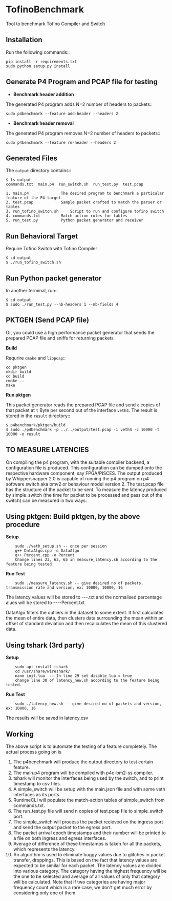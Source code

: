 TofinoBenchmark
=============

Tool to benchmark Tofino Compiler and Switch

Installation
------------

Run the following commands::

    pip install -r requirements.txt
    sudo python setup.py install

Generate P4 Program and PCAP file for testing
---------------------------------------------

* **Benchmark header addition**

The generated P4 program adds N=2 number of headers to packets::

    sudo p4benchmark --feature add-header --headers 2 

* **Benchmark header removal**

The generated P4 program removes N=2 number of headers to packets::

    sudo p4benchmark --feature rm-header --headers 2


Generated Files
---------------

The `output` directory contains::

    $ ls output
    commands.txt  main.p4  run_switch.sh  run_test.py  test.pcap

    1. main.p4        		The desired program to benchmark a particular feature of the P4 target
    2. test.pcap      		Sample packet crafted to match the parser or tables
    3. run_tofino_switch.sh  	Script to run and configure tofino switch
    4. commands.txt   		Match-action rules for tables
    5. run_test.py    		Python packet generator and receiver


Run Behavioral Target
---------------------
Require Tofino Switch with Tofino Compiler

    $ cd output
    $ ./run_tofino_switch.sh

Run Python packet generator
---------------------------

In another terminal, run::

    $ cd output
    $ sudo ./run_test.py --nb-headers 1 --nb-fields 4

PKTGEN (Send PCAP file)
-----------------------

Or, you could use a high performance packet generator that sends the prepared
PCAP file and sniffs for returning packets

**Build**

Requrire `cmake` and `libpcap`::

    cd pktgen
    mkdir build
    cd build
    cmake ..
    make

**Run pktgen**

This packet generator reads the prepared PCAP file and send `c` copies of that
packet at `t` Byte per second out of the interface `veth4`. The result is stored
in the `result` directory::

    $ p4benchmark/pktgen/build
    $ sudo ./p4benchmark -p ../../output/test.pcap -i veth4 -c 10000 -t 10000 -o result

TO MEASURE LATENCIES
--------------------

On compiling the p4 program, with the suitable compiler backend, a configuration file is produced. This configuration can be dumped onto the respective hardware component, say FPGA/PISCES. 
The output produced by Whippersnapper 2.0 is capable of running the p4 program on p4 software switch aka bmv2 or behaviour model version 2.
The test.pcap file has the structure of the packet to be sent.
To measure the latency produced by simple_switch (the time for packet to be processed and pass out of the switch) can be measured in two ways:

## Using pktgen: Build pktgen, by the above procedure

**Setup**
```
	sudo ./veth_setup.sh -- once per session
	g++ DataAlgo.cpp -o DataAlgo
	g++ Percent.cpp -o Percent
	Change lines 23, 63, 65 in measure_latency.sh according to the feature being tested.
```

**Run Test**
```	
    sudo ./measure_latency.sh -- give desired no of packets, transmission rate and version, ex: 10000, 10000, 16
```

The latency values will be stored to <feature>-<version>-<packets>-<rate>.txt and the normalised percentage alues will be stored to <feature>-<version>-<packets>-<rate>-Percent.txt

DataAlgo filters the outliers in the dataset to some extent. It first calculates the mean of entire data, then clusters data surrounding the mean within an offset of standard deviation and then recalculates the mean of this clustered data. 

## Using tshark (3rd party)

**Setup**
```
	sudo apt install tshark
	cd /usr/share/wireshark/
	nano init.lua  -- In line 29 set disable_lua = true
	change line 30 of latency_new.sh according to the feature being tested.
```
**Run Test**
```
	sudo ./latency_new.sh -- give desired no of packets and version, ex: 10000, 16
```
The results will be saved in latency.csv<br />

## Working
The above script is to automate the testing of a feature completely. The actual process going on is
1. The p4benchmark will produce the output directory to test certain feature.
2. The main.p4 program will be compiled with p4c-bm2-ss compiler.
3. tshark will monitor the interfaces being used by the switch, and to print timestamp to csv files.
4. A simple_switch will be setup with the main.json file and with some veth interfaces as its ports.
5. RuntimeCLI will populate the match-action tables of simple_switch from commands.txt.
6. The run_test.py file will send n copies of test.pcap file to simple_switch port.
7. The simple_switch will process the packet recieved on the ingress port and send the output packet to the egress port.
8. The packet arrival epoch timestamps and their number will be printed to a file on both ingress and egress interfaces.
9. Average of difference of these timestamps is taken for all the packets, which represents the latency.
10. An algorithm is used to eliminate buggy values due to glitches in packet transfer, droppings. This is based on the fact that latency values are expected to be similar for each packet. The latency values are divided into various category. The category having the highest frequency will be the one to be selected and average of all values of only that category will be calculated. Note that if two categories are having major frequency count which is a rare case, we don't get much error by considering only one of them.


